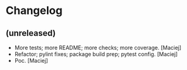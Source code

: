 Changelog
=========


(unreleased)
------------
- More tests; more README; more checks; more coverage. [Maciej]
- Refactor; pylint fixes; package build prep; pytest config. [Maciej]
- Poc. [Maciej]


